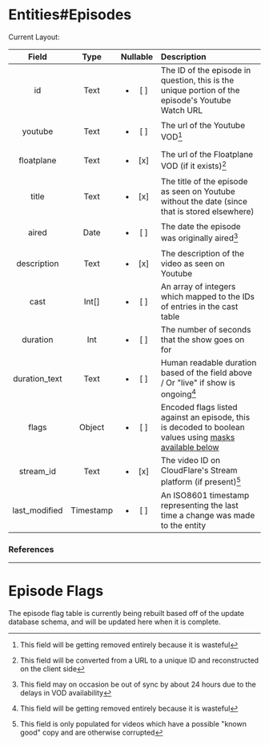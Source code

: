 # Entities#Episodes

Current Layout:

|     Field     |   Type    |        Nullable        | Description                                                                                                              |
|:-------------:|:---------:|:----------------------:|:-------------------------------------------------------------------------------------------------------------------------|
|      id       |   Text    | <ul><li>[ ] </li></ul> | The ID of the episode in question, this is the unique portion of the episode's Youtube Watch URL                         |
|    youtube    |   Text    | <ul><li>[ ] </li></ul> | The url of the Youtube VOD[^1]                                                                                           |
|  floatplane   |   Text    | <ul><li>[x] </li></ul> | The url of the Floatplane VOD (if it exists)[^2]                                                                         |
|     title     |   Text    | <ul><li>[x] </li></ul> | The title of the episode as seen on Youtube without the date (since that is stored elsewhere)                            |
|     aired     |   Date    | <ul><li>[ ] </li></ul> | The date the episode was originally aired[^3]                                                                            |
|  description  |   Text    | <ul><li>[x] </li></ul> | The description of the video as seen on Youtube                                                                          |
|     cast      |   Int[]   | <ul><li>[ ] </li></ul> | An array of integers which mapped to the IDs of entries in the cast table                                                |
|   duration    |    Int    | <ul><li>[ ] </li></ul> | The number of seconds that the show goes on for                                                                          |
| duration_text |   Text    | <ul><li>[ ] </li></ul> | Human readable duration based of the field above / Or "live" if show is ongoing[^1]                                      |
|     flags     |  Object   | <ul><li>[ ] </li></ul> | Encoded flags listed against an episode, this is decoded to boolean values using [masks available below](#episode-flags) |
|   stream_id   |   Text    | <ul><li>[x] </li></ul> | The video ID on CloudFlare's Stream platform (if present)[^4]                                                            |
| last_modified | Timestamp | <ul><li>[ ] </li></ul> | An ISO8601 timestamp representing the last time a change was made to the entity                                          |

### References

[^1]: This field will be getting removed entirely because it is wasteful

[^2]: This field will be converted from a URL to a unique ID and reconstructed on the
client side

[^3]: This field may on occasion be out of sync by about 24 hours due to the delays
in VOD availability

[^4]: This field is only populated for videos which have a possible "known good" copy
and are otherwise corrupted

---

# Episode Flags

The episode flag table is currently being rebuilt based off of the update database schema, and will be updated here
when it is complete.